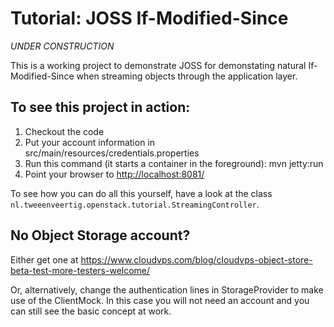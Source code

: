 Tutorial: JOSS If-Modified-Since
================================

_UNDER CONSTRUCTION_

This is a working project to demonstrate JOSS for demonstating natural If-Modified-Since when streaming objects through the application layer.


To see this project in action:
------------------------------

1. Checkout the code
2. Put your account information in src/main/resources/credentials.properties
3. Run this command (it starts a container in the foreground):
    mvn jetty:run
4. Point your browser to [http://localhost:8081/](http://localhost:8081/)

To see how you can do all this yourself, have a look at the class `nl.tweeenveertig.openstack.tutorial.StreamingController`.

No Object Storage account?
--------------------------
Either get one at https://www.cloudvps.com/blog/cloudvps-object-store-beta-test-more-testers-welcome/

Or, alternatively, change the authentication lines in StorageProvider to make use of the ClientMock. In this case you will not need an account and you can still see the basic concept at work.
